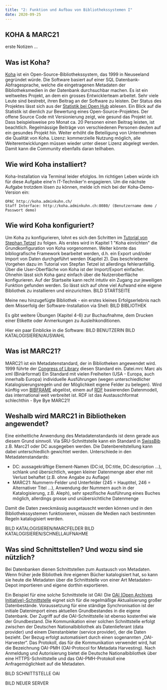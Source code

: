 ```yaml
---
title: "2: Funktion und Aufbau von Bibliothekssystemen I"
date: 2020-09-25
---
```


## KOHA & MARC21

erste Notizen ...

## Was ist Koha?
[Koha](https://koha-community.org) ist ein Open-Source-Bibliothekssystem, das 1999 in Neuseeland gegründet würde. Die Software basiert auf einer SQL Datenbank-Abfragesprache, welche die eingetragenen Metadaten der Bibliotheksmedien in der Datenbank durchsuchbar machen. Es ist ein weltweites Projekt, an dem ein grosses Entwicklerteam arbeitet. Sehr viele Leute sind bestrebt, ihren Beitrag an der Software zu leisten.  Der Status des Projektes lässt sich aus der [Statistik bei Open Hub](https://www.openhub.net/p/koha) ablesen. Ein Blick auf die Statistik ist dienlich zur Bewertung eines Open-Source-Projektes. Der offene Source Code mit Versionierung zeigt, wie gesund das Projekt ist. Dass beispielsweise pro Monat ca. 20 Personen einen Beitrag leisten, ist beachtlich. Regelmässige Beiträge von verschiedenen Personen deuten auf ein gesundes Projekt hin. Weiter erhöht die Beteiligung von Unternehmen die Qualität von Koha. 
Lizenz: kommerzielle Nutzung möglich, alle Weiterentwicklungen müssen wieder unter dieser Lizenz abgelegt werden. Damit kann die Community ebenfalls daran teilhaben.

## Wie wird Koha installiert?
Koha-Installation via Terminal leider efolglos.
Im richtigen Leben würde ich für diese Aufgabe eine'n IT-Techniker'n engagieren. Um die nächste Aufgabe trotzdem lösen zu können, melde ich mich bei der Koha-Demo-Version ein:

    OPAC http://koha.adminkuhn.ch/
    Staff Interface: http://koha.adminkuhn.ch:8080/ (Benutzername demo / Passwort demo)
    
## Wie wird Koha konfiguriert?
Um Koha zu konfigurieren, lohnt es sich den Schritten im [Tutorial von Stephan Tetzel](https://zefanjas.de/wie-man-koha-installiert-und-fuer-schulen-einrichtet-teil-1/) zu folgen.
Als erstes wird in Kapitel 1 "Koha einrichten" die Grundkonfiguration von Koha vorgenommen. Weiter könnte das bibliografische Framework bearbeitet werden, d.h. ein Export und/oder Import von Daten durchgeführt werden (Kapitel 2). Das beschriebene Vorgehen dazu im Tutorial von Stepfan Tetzel ist allerdings fehleranfällig. Über die User-Oberfläche von Koha ist der Import/Export einfacher. Ohnehin lässt sich Koha ganz einfach über die Nutzeroberfläche konfigurieren. 
Auf der Startseite kann recht intutiv ein Zugang zur jeweiligen Funktion gefunden werden. So lässt sich auf ohne viel Aufwand eine eigene Bibliothek zu installieren und einzurichten.
BILD STARTSEITE

Meine neu hinzugefügte Bibliothek - ein erstes kleines Erfolgserlebnis nach dem Misserfolg der Software-Installation via Shell: 
BILD BIBLIOTHEK

Es gibt weitere Übungen (Kapitel 4-6) zur Buchaufnahme, dem Drucken einer Etikette oder Anmerkungen zu Ausleihkonditionen.

Hier ein paar Einblicke in die Software:
BILD BENUTZERIN
BILD KATALOGISIEREN/AUSWAHL

## Was ist MARC21? 
MARC21 ist ein Metadatenstandard, der in Bibliotheken angewendet wird. 1999 führte der [Congress of Library](https://www.loc.gov/marc/bibliographic/) diesen Standard ein.
Datei.mrc Marc als xml (Binärformat)
Ein Standard mit vielen Freiheiten (USA - Europa, auch innerhalb Europa)
individuelle Ausführungen (wegen unterschiedlicher Katalogisierungsregeln und der Möglichkeit eigene Felder zu belegen).
Wird künftig von [BIBFRAME](https://format.gbv.de/bibframe) abgelöst, einem auf [RDF](https://format.gbv.de/rdf) basierenden Datenmodell, das
international weit verbreitet ist. RDF ist das Austauschformat schlechthin - Bye Bye MARC21!

## Weshalb wird MARC21 in Bibliotheken angewendet?
Eine einheitliche Anwendung des Metadatenstandards ist denn gerade aus diesem Grund sinnvoll.
Via SRU-Schnittstelle kann ein Standard in [SwissBib](https://) z.B. Marc21 oder DC ausgegeben werden. Die Datenbereitstellung kann dabei unterschiedlich gewichtet werden. Unterschiede in den Metadatenstandards:
- DC: aussagekräftige Element-Namen (DC:id, DC:title, DC:description ...), schlank und übersichtlich, wegen kleiner Datenmenge aber eher mit Verlust behaftet (z.B. ohne Angabe zu Auflage)
- MARC21: Nummern-Felder und Unterfelder (245 = Hauptitel, 246 = Alternativer Titel ...), Anwendung der Nummern auch in der Katalogisierung, z.B. Aleph), sehr spezifische Ausführung eines Buches möglich, allerdings grosse und unübersichtliche Datenmenge 

Damit die Daten zweckmässig ausgetauscht werden können und in den Bibliothekssystemen funktionieren, müssen die Medien nach bestimmten Regeln katalogisiert werden. 

BILD KATALOGISIEREN/MARCFELDER
BILD KATALOGISIEREN/SCHNELLAUFNAHME

## Was sind Schnittstellen? Und wozu sind sie nützlich?
Bei Datenbanken dienen Schnittstellen zum Austausch von Metadaten. Wenn früher jede Bibliothek ihre eigenen Bücher katalogisiert hat, so kann sie heute die Metadaten über die Schnittstelle von einer Art Metadaten-Depot importieren und eigene dorthin exportieren. 

Ein Beispiel für eine solche Schnittstelle ist OAI:
Die [OAI (Open Archives Initiative)-Schnittstelle](https://www.dnb.de/DE/Professionell/Metadatendienste/Datenbezug/OAI/oai_node.html) eignet sich für die regelmäßige Aktualisierung großer Datenbestände. Voraussetzung für eine ständige Synchronisation ist der initiale Datenimport eines aktuellen Grundbestandes in die eigene Datenbank. Der Zugriff auf die OAI-Schnittstelle ist ebenso kostenfrei wie der Grundbestand. 
Die Kommunikation einer solchen Schnittstelle erfolgt zwischen der Deutschen Nationalbibliothek als Datenlieferant (data provider) und einem Dienstanbieter (service provider), der die Daten bezieht. Der Bezug erfolgt automatisiert durch einen sogenannten „OAI-Harvester“. Das Protokoll, das für die Kommunikation verwendet wird, hat die Bezeichnung OAI-PMH (OAI-Protocol for Metadata Harvesting). Nach Anmeldung und Autorisierung bietet die Deutsche Nationalbibliothek über eine HTTPS-Schnittstelle und das OAI-PMH-Protokoll eine Anfragemöglichkeit auf die Metadaten. 

BILD SCHNITTSTELLE OAI

BILD NEUER SERVER
